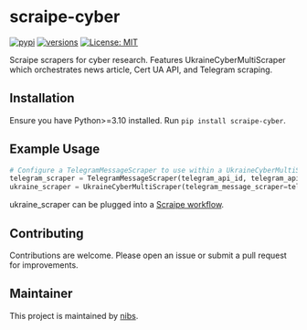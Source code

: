 # scraipe-cyber
[![pypi](https://img.shields.io/pypi/v/scraipe-cyber.svg)](https://pypi.python.org/pypi/scraipe-cyber)
[![versions](https://img.shields.io/pypi/pyversions/scraipe-cyber.svg)](https://github.com/SnpM/scraipe-cyber)
[![License: MIT](https://img.shields.io/badge/License-MIT-yellow.svg)](https://github.com/SnpM/scraipe-cyber/blob/main/LICENSE)

Scraipe scrapers for cyber research. Features UkraineCyberMultiScraper which orchestrates news article, Cert UA API, and Telegram scraping.

## Installation

Ensure you have Python>=3.10 installed. Run `pip install scraipe-cyber`.

## Example Usage

```python
# Configure a TelegramMessageScraper to use within a UkraineCyberMultiScraper
telegram_scraper = TelegramMessageScraper(telegram_api_id, telegram_api_hash, telegram_phone_number, session_name="my_session")
ukraine_scraper = UkraineCyberMultiScraper(telegram_message_scraper=telegram_scraper)
```

ukraine_scraper can be plugged into a [Scraipe workflow](UkraineCyberMultiScraper).

## Contributing

Contributions are welcome. Please open an issue or submit a pull request for improvements.

## Maintainer

This project is maintained by [nibs](https://github.com/SnpM).